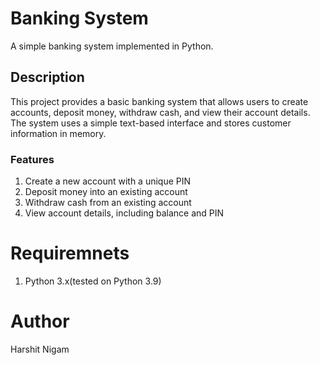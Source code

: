 <h1>Banking System</h1>
A simple banking system implemented in Python.
<h2>Description</h2>
This project provides a basic banking system that allows users to create accounts, deposit money, withdraw cash, and view their account details. The system uses a simple text-based interface and stores customer information in memory.

<h3>Features</h3>
<ol>
<li> Create a new account with a unique PIN</li>
<li> Deposit money into an existing account</li>
<li> Withdraw cash from an existing account</li>
<li>View account details, including balance and PIN</li>
</li>
</ol>

<h1>Requiremnets</h1>
<ol>
  <li>Python 3.x(tested on Python 3.9)</li>
</ol>
<h1>Author</h1>
Harshit Nigam
